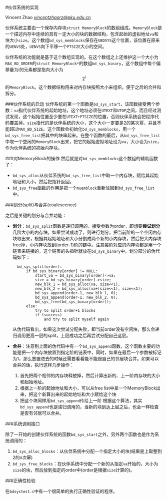 #伙伴系统的实现

Vincent Zhao *vincentzhaorz@pku.edu.cn*

伙伴系统主要由一个保存内存块`struct MemoryBlock`的数组组成。`MemoryBlock`是一个描述内存中连续的具有一定大小的块的数据结构，包含起始的虚拟地址`va`和块大小`size`。这个数组`bd_sys_memblocks`保存在`UBDSYS`这个位置，该位置在原来的`UENVS`处，`UENVS`向下平移一个`PTSIZE`大小的空间。

伙伴系统的功能就是基于这个数组实现的。在这个数组之上还维护这一个大小为`MAX_BD_ORDER`的`struct MemoryBlock*`的数组`bd_sys_binary`，这个数组中每个偏移量为i的元素都是指向大小为$$2^i$$的`MemoryBlock`。这个数据结构用来对内存块按照大小来组织，便于之后的合并和拆分。

###伙伴系统的启动
伙伴系统的第一个函数是`bd_sys_start`，该函数接受两个参数：`va`指代伙伴系统的起始地址，这个地址必须在`UTEXT`和`UTOP`之间，而且经过测试发现，这个起始位置至少要在`UTEXT+PTSIZE`的位置，否则伙伴系统会把程序代码覆盖掉。`size`指代的是伙伴系统的大小，这个大小一定要是2的某次幂，并且不能超过`MAX_BD_SIZE`。这个函数会初始化`bd_sys_memblocks`，用一个`bd_sys_free_list`把其中的块串起来。在整个函数的最后，从`bd_sys_free_list`中取一个空闲的`MemoryBlock`出来，把它的起始虚拟地址设为`va`，大小设为`size`，作为伙伴系统的初始内存块。

###对MemoryBlock的操作
然后就是对`bd_sys_memblocks`这个数组的辅助函数了：

* `bd_sys_alloc`从伙伴系统的`bd_sys_free_list`中取一个内存块，赋给其起始地址和大小，然后把指针返回。
* `bd_sys_free`函数的作用是把一个`muemblock`重新放回到`bd_sys_free_list`中。

###划分(split)与合并(coalescence)

之后是关键的划分与合并功能：

* **划分**：`bd_sys_split`函数是递归调用的，接受参数为order，即想要**尝试划分**几阶大小的内存块。如果尝试成功了，则进行划分，把当前阶的一个空闲内存块取出来，根据其起始地址和大小分割成两个新的小内存块，然后把大内存块free掉，小内存块放到(order-1)阶的链中。注意每阶对应的内存块都是用一个链表来链接的，这个链表的头指针就放在`bd_sys_binary`中。划分部分的伪代码如下：

        bd_sys_split(order):
            if bd_sys_binary[order] != NULL:
                start_va = bd_sys_binary[order]->va;
                size = bd_sys_binary[order]->size;
                new_blk_1 = bd_sys_alloc(va, size<<1);
                new_blk_2 = bd_sys_alloc(va+(size<<1), size<<1);
                bd_sys_append(order-1, new_blk_1, 0);
                bd_sys_append(order-1, new_blk_2, 0);
                bd_sys_free(bd_sys_binary[order]);
            else:
                try to split order+1 blocks
                if (success)
                    and try to split myself again
                
    从伪代码看出，如果这次尝试分配失败，即当前order没有空闲块，那么会递归调用更高一层的split，上层成功之后再尝试分配自己这层。
    
* **合并**：注意到上面的伪代码中有一个`bd_sys_append`函数，这个函数主要的功能是把一个内存块放置到指定阶的链表中，同时，如果在最后一个参数被标记为1，那么放置进去的时候还需要看看能不能跟自己的邻居块合并。如果可以合并的话，执行这样几步操作：
    1. 首先把两个相邻的内存块释放掉，然后计算出新的、上一阶内存块的大小和起始地址。
    2. 根据上一阶的起始地址和大小，可以从free list中拿一个MemoryBlock出来，把这个新算出来的起始地址和大小赋给这个块
    3. 把这个块同样用`bd_sys_append`传给上一阶
    根据这个算法，其实`bd_sys_append`也是递归调用的，当新的块到达上层之后，也会一样检查是否有邻居可以合并。
    
###系统调用接口

除了一开始的创建伙伴系统的函数`bd_sys_start`之外，另外两个函数也是作为系统调用的：

1. `bd_sys_alloc_blocks`：从伙伴系统中分配一个指定大小的块(结果是上取整到2的n次幂)
2. `bd_sys_free_blocks`：在伙伴系统中分配一个新的从指定`va`开始的，大小为`size`的块，然后放到指定的order中(order是根据`size`计算的)。

###正确性检验

在`bdsystest.c`中有一个很简单的执行正确性验证的程序。


